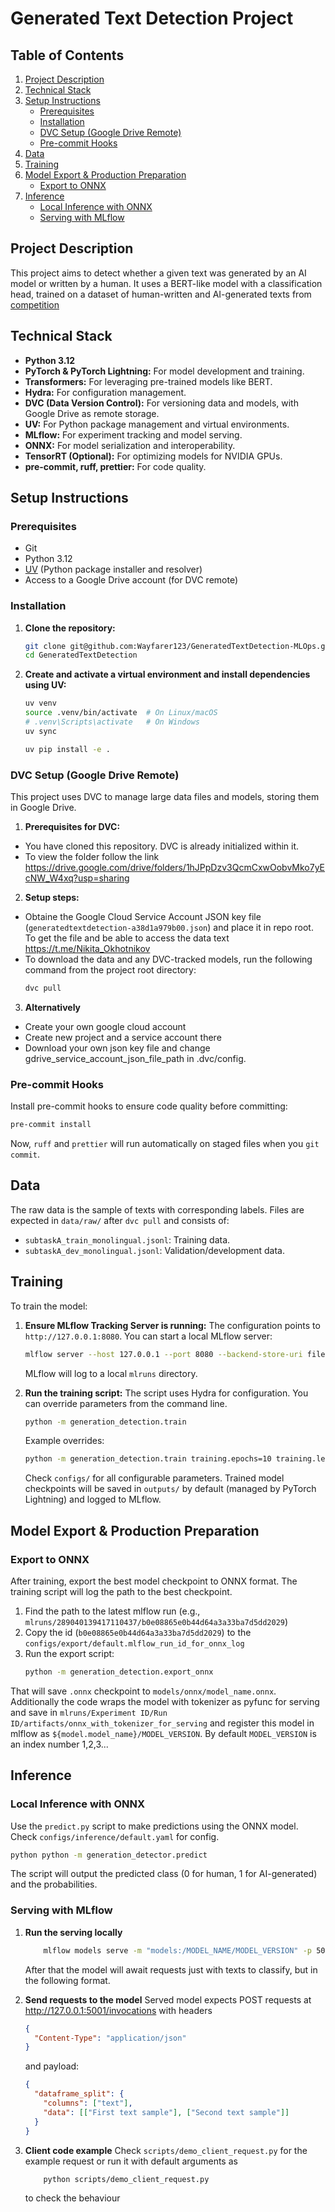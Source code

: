 # Generated Text Detection Project

## Table of Contents

1.  [Project Description](#project-description)
2.  [Technical Stack](#technical-stack)
3.  [Setup Instructions](#setup-instructions)
    - [Prerequisites](#prerequisites)
    - [Installation](#installation)
    - [DVC Setup (Google Drive Remote)](#dvc-setup-google-drive-remote)
    - [Pre-commit Hooks](#pre-commit-hooks)
4.  [Data](#data)
5.  [Training](#training)
6.  [Model Export & Production Preparation](#model-export--production-preparation)
    - [Export to ONNX](#export-to-onnx)
7.  [Inference](#inference)
    - [Local Inference with ONNX](#local-inference-with-onnx)
    - [Serving with MLflow](#serving-with-mlflow)

## Project Description

This project aims to detect whether a given text was generated by an AI model or written by a human. It uses a BERT-like model with a classification head, trained on a dataset of human-written and AI-generated texts from [competition](https://github.com/mbzuai-nlp/SemEval2024-task8?tab=readme-ov-file#news)

## Technical Stack

- **Python 3.12**
- **PyTorch & PyTorch Lightning:** For model development and training.
- **Transformers:** For leveraging pre-trained models like BERT.
- **Hydra:** For configuration management.
- **DVC (Data Version Control):** For versioning data and models, with Google Drive as remote storage.
- **UV:** For Python package management and virtual environments.
- **MLflow:** For experiment tracking and model serving.
- **ONNX:** For model serialization and interoperability.
- **TensorRT (Optional):** For optimizing models for NVIDIA GPUs.
- **pre-commit, ruff, prettier:** For code quality.

## Setup Instructions

### Prerequisites

- Git
- Python 3.12
- [UV](https://github.com/astral-sh/uv) (Python package installer and resolver)
- Access to a Google Drive account (for DVC remote)

### Installation

1.  **Clone the repository:**

    ```bash
    git clone git@github.com:Wayfarer123/GeneratedTextDetection-MLOps.git
    cd GeneratedTextDetection
    ```

2.  **Create and activate a virtual environment and install dependencies using UV:**

    ```bash
    uv venv
    source .venv/bin/activate  # On Linux/macOS
    # .venv\Scripts\activate   # On Windows
    uv sync

    uv pip install -e .
    ```

### DVC Setup (Google Drive Remote)

This project uses DVC to manage large data files and models, storing them in Google Drive.

1.  **Prerequisites for DVC:**

- You have cloned this repository. DVC is already initialized within it.
- To view the folder follow the link https://drive.google.com/drive/folders/1hJPpDzv3QcmCxwOobvMko7yEcNW_W4xq?usp=sharing

2.  **Setup steps:**

- Obtaine the Google Cloud Service Account JSON key file (`generatedtextdetection-a38d1a979b00.json`) and place it in repo root. To get the file and be able to access the data text https://t.me/Nikita_Okhotnikov
- To download the data and any DVC-tracked models, run the following command from the project root directory:
  ```bash
  dvc pull
  ```

3.  **Alternatively**

- Create your own google cloud account
- Create new project and a service account there
- Download your own json key file and change gdrive_service_account_json_file_path in .dvc/config.

### Pre-commit Hooks

Install pre-commit hooks to ensure code quality before committing:

```bash
pre-commit install
```

Now, `ruff` and `prettier` will run automatically on staged files when you `git commit`.

## Data

The raw data is the sample of texts with corresponding labels. Files are expected in `data/raw/` after `dvc pull` and consists of:

- `subtaskA_train_monolingual.jsonl`: Training data.
- `subtaskA_dev_monolingual.jsonl`: Validation/development data.

## Training

To train the model:

1.  **Ensure MLflow Tracking Server is running:**
    The configuration points to `http://127.0.0.1:8080`. You can start a local MLflow server:

    ```bash
    mlflow server --host 127.0.0.1 --port 8080 --backend-store-uri file:./mlruns --default-artifact-root file:./mlruns
    ```

    MLflow will log to a local `mlruns` directory.

2.  **Run the training script:**
    The script uses Hydra for configuration. You can override parameters from the command line.
    ```bash
    python -m generation_detection.train
    ```
    Example overrides:
    ```bash
    python -m generation_detection.train training.epochs=10 training.learning_rate=1e-5 data.batch_size=64
    ```
    Check `configs/` for all configurable parameters. Trained model checkpoints will be saved in `outputs/` by default (managed by PyTorch Lightning) and logged to MLflow.

## Model Export & Production Preparation

### Export to ONNX

After training, export the best model checkpoint to ONNX format. The training script will log the path to the best checkpoint.

1.  Find the path to the latest mlflow run (e.g., `mlruns/289040139417110437/b0e08865e0b44d64a3a33ba7d5dd2029`)
2.  Copy the id (`b0e08865e0b44d64a3a33ba7d5dd2029`) to the `configs/export/default.mlflow_run_id_for_onnx_log`
3.  Run the export script:
    ```bash
    python -m generation_detection.export_onnx
    ```

That will save `.onnx` checkpoint to `models/onnx/model_name.onnx`. Additionally the code wraps the model with tokenizer as pyfunc for serving and save in `mlruns/Experiment ID/Run ID/artifacts/onnx_with_tokenizer_for_serving` and register this model in mlflow as `${model.model_name}/MODEL_VERSION`. By default `MODEL_VERSION` is an index number 1,2,3...

## Inference

### Local Inference with ONNX

Use the `predict.py` script to make predictions using the ONNX model. Check `configs/inference/default.yaml` for config.

```bash
python python -m generation_detector.predict
```

The script will output the predicted class (0 for human, 1 for AI-generated) and the probabilities.

### Serving with MLflow

1.  **Run the serving locally**
    ```bash
        mlflow models serve -m "models:/MODEL_NAME/MODEL_VERSION" -p 5001 --env-manager local
    ```
    After that the model will await requests just with texts to classify, but in the following format.
2.  **Send requests to the model**
    Served model expects POST requests at http://127.0.0.1:5001/invocations with headers

    ```json
    {
      "Content-Type": "application/json"
    }
    ```

    and payload:

    ```json
    {
      "dataframe_split": {
        "columns": ["text"],
        "data": [["First text sample"], ["Second text sample"]]
      }
    }
    ```

3.  **Client code example**
    Check `scripts/demo_client_request.py` for the example request or run it with default arguments as
    ```bash
        python scripts/demo_client_request.py
    ```
    to check the behaviour
